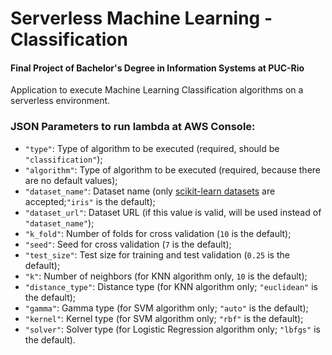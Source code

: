 # Serverless Machine Learning - Classification

#### Final Project of Bachelor's Degree in Information Systems at PUC-Rio

Application to execute Machine Learning Classification algorithms on a serverless environment.

### JSON Parameters to run lambda at AWS Console:

* `"type"`: Type of algorithm to be executed (required, should be `"classification"`);
* `"algorithm"`: Type of algorithm to be executed (required, because there are no default values);
* `"dataset_name"`: Dataset name (only [scikit-learn datasets](https://scikit-learn.org/stable/datasets) are
  accepted;`"iris"` is the default);
* `"dataset_url"`: Dataset URL (if this value is valid, will be used instead of `"dataset_name"`);
* `"k_fold"`: Number of folds for cross validation (`10` is the default);
* `"seed"`: Seed for cross validation (`7` is the default);
* `"test_size"`: Test size for training and test validation (`0.25` is the default);
* `"k"`: Number of neighbors (for KNN algorithm only, `10` is the default);
* `"distance_type"`: Distance type (for KNN algorithm only; `"euclidean"` is the default);
* `"gamma"`: Gamma type (for SVM algorithm only; `"auto"` is the default);
* `"kernel"`: Kernel type (for SVM algorithm only; `"rbf"` is the default);
* `"solver"`: Solver type (for Logistic Regression algorithm only; `"lbfgs"` is the default).
